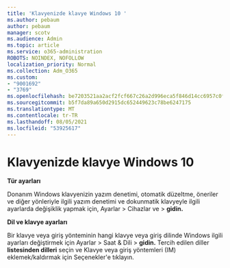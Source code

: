 ```yaml
---
title: 'Klavyenizde klavye Windows 10 '
ms.author: pebaum
author: pebaum
manager: scotv
ms.audience: Admin
ms.topic: article
ms.service: o365-administration
ROBOTS: NOINDEX, NOFOLLOW
localization_priority: Normal
ms.collection: Adm_O365
ms.custom:
- "9001692"
- "3769"
ms.openlocfilehash: be7203521aa2acf2fcf667c26a2d996eca5f846d14cc6957c0fde6b82d887aa8
ms.sourcegitcommit: b5f7da89a650d2915dc652449623c78be6247175
ms.translationtype: MT
ms.contentlocale: tr-TR
ms.lasthandoff: 08/05/2021
ms.locfileid: "53925617"
---
```

# <a name="keyboard-settings-in-windows-10"></a>Klavyenizde klavye Windows 10

**Tür ayarları**

Donanım Windows klavyenizin yazım denetimi, otomatik düzeltme, öneriler ve diğer yönleriyle ilgili yazım denetimi ve dokunmatik klavyeyle ilgili ayarlarda değişiklik yapmak için, Ayarlar > Cihazlar ve > **gidin.** 

**Dil ve klavye ayarları**

Bir klavye veya giriş yönteminin hangi klavye veya giriş dilinde Windows ilgili ayarları değiştirmek için Ayarlar > Saat & Dili > **gidin.** Tercih edilen diller **listesinden dilleri** seçin ve Klavye veya giriş yöntemleri (IM) eklemek/kaldırmak için Seçenekler'e tıklayın. 
